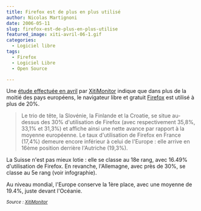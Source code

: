 ```yaml
---
title: Firefox est de plus en plus utilisé
author: Nicolas Martignoni
date: 2006-05-11
slug: firefox-est-de-plus-en-plus-utilise
featured_image: xiti-avril-06-1.gif
categories:
  - Logiciel libre
tags:
  - Firefox
  - Logiciel Libre
  - Open Source

---
```

Une [étude effectuée en avril](http://www.xitimonitor.com/etudes/equipement14.asp) par [XitiMonitor](http://www.xitimonitor.com/) indique que dans plus de la moitié des pays européens, le navigateur libre et gratuit [Firefox][1] est utilisé à plus de 20%.

> Le trio de tête, la Slovénie, la Finlande et la Croatie, se situe au-dessus des 30% d'utilisation de Firefox (avec respectivement 35,8%, 33,1% et 31,3%) et affiche ainsi une nette avance par rapport à la moyenne européenne. Le taux d'utilisation de Firefox en France (17,4%) demeure encore inférieur à celui de l'Europe : elle arrive en 16ème position derrière l'Autriche (19,3%).

La Suisse n'est pas mieux lotie : elle se classe au 18e rang, avec 16.49% d'utilisation de Firefox. En revanche, l'Allemagne, avec près de 30%, se classe au 5e rang (voir infographie).

Au niveau mondial, l'Europe conserve la 1ère place, avec une moyenne de 19.4%, juste devant l'Océanie.

_<small>Source : [XitiMonitor](http://www.xitimonitor.com/)</small>_

 [1]: https://www.mozilla.org/fr/products/firefox/

<!--more-->
